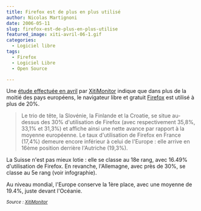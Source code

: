 ```yaml
---
title: Firefox est de plus en plus utilisé
author: Nicolas Martignoni
date: 2006-05-11
slug: firefox-est-de-plus-en-plus-utilise
featured_image: xiti-avril-06-1.gif
categories:
  - Logiciel libre
tags:
  - Firefox
  - Logiciel Libre
  - Open Source

---
```

Une [étude effectuée en avril](http://www.xitimonitor.com/etudes/equipement14.asp) par [XitiMonitor](http://www.xitimonitor.com/) indique que dans plus de la moitié des pays européens, le navigateur libre et gratuit [Firefox][1] est utilisé à plus de 20%.

> Le trio de tête, la Slovénie, la Finlande et la Croatie, se situe au-dessus des 30% d'utilisation de Firefox (avec respectivement 35,8%, 33,1% et 31,3%) et affiche ainsi une nette avance par rapport à la moyenne européenne. Le taux d'utilisation de Firefox en France (17,4%) demeure encore inférieur à celui de l'Europe : elle arrive en 16ème position derrière l'Autriche (19,3%).

La Suisse n'est pas mieux lotie : elle se classe au 18e rang, avec 16.49% d'utilisation de Firefox. En revanche, l'Allemagne, avec près de 30%, se classe au 5e rang (voir infographie).

Au niveau mondial, l'Europe conserve la 1ère place, avec une moyenne de 19.4%, juste devant l'Océanie.

_<small>Source : [XitiMonitor](http://www.xitimonitor.com/)</small>_

 [1]: https://www.mozilla.org/fr/products/firefox/

<!--more-->
